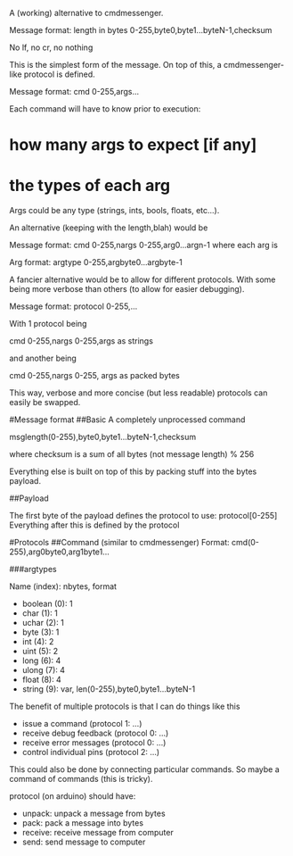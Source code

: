 A (working) alternative to cmdmessenger.

Message format: length in bytes 0-255,byte0,byte1...byteN-1,checksum

No lf, no cr, no nothing

This is the simplest form of the message.
On top of this, a cmdmessenger-like protocol is defined.

Message format: cmd 0-255,args...

Each command will have to know prior to execution:

# how many args to expect [if any]
# the types of each arg

Args could be any type (strings, ints, bools, floats, etc...).

An alternative (keeping with the length,blah) would be

Message format: cmd 0-255,nargs 0-255,arg0...argn-1 where each arg is

Arg format: argtype 0-255,argbyte0...argbyte-1

A fancier alternative would be to allow for different protocols. With
some being more verbose than others (to allow for easier debugging).

Message format: protocol 0-255,...

With 1 protocol being

cmd 0-255,nargs 0-255,args as strings

and another being

cmd 0-255,nargs 0-255, args as packed bytes

This way, verbose and more concise (but less readable) protocols can easily be swapped.

#Message format
##Basic
A completely unprocessed command

msglength(0-255),byte0,byte1...byteN-1,checksum

where checksum is a sum of all bytes (not message length) % 256

Everything else is built on top of this by packing stuff into the bytes payload.

##Payload

The first byte of the payload defines the protocol to use: protocol[0-255]
Everything after this is defined by the protocol

#Protocols
##Command (similar to cmdmessenger)
Format:
    cmd(0-255),arg0byte0,arg1byte1...

###argtypes

Name (index): nbytes, format
- boolean (0): 1
- char (1): 1
- uchar (2): 1
- byte (3): 1
- int (4): 2
- uint (5): 2
- long (6): 4
- ulong (7): 4
- float (8): 4
- string (9): var, len(0-255),byte0,byte1...byteN-1

The benefit of multiple protocols is that I can do things like this

- issue a command (protocol 1: ...)
- receive debug feedback (protocol 0: ...)
- receive error messages (protocol 0: ...)
- control individual pins (protocol 2: ...)

This could also be done by connecting particular commands. So maybe a command of commands (this is tricky).

protocol (on arduino) should have:

- unpack: unpack a message from bytes
- pack: pack a message into bytes
- receive: receive message from computer
- send: send message to computer
